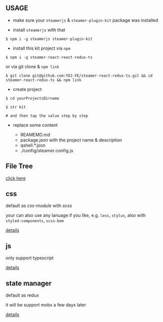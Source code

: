 


## USAGE

- make sure your `steamerjs` & `steamer-plugin-kit` package was installed

- install `steamerjs` with that

``` shell
$ npm i -g steamerjs steamer-plugin-kit
```

- install this kit project via `npm`

``` shell
$ npm i -g steamer-react-react-redux-ts
```

or via git clone & `npm link`

``` shell
$ git clone git@github.com:YDJ-FE/steamer-react-redux-ts.git && cd steamer-react-redux-ts && npm link
```

- create project 

``` shell
$ cd yourProjectsDirname

$ str kit 

# and then tap the value step by step
```


- replace some content 
    
    - REAMEMD.md
    - package.json with the project name & description
    - qshell.*.json 
    - ./config/steamer.config.js


## File Tree

[click here](./tree.md)


## css 

default as _css-module_ with _scss_

your can also use any lanuage if you like, e.g. `less`, `stylus`, also with `styled-components`, `scss-bem`

[details](./css.md)

## js

only support typescript

[details](./js.md)

## state manager

default as redux

it will be support mobx a few days later

[details](./store.md)



